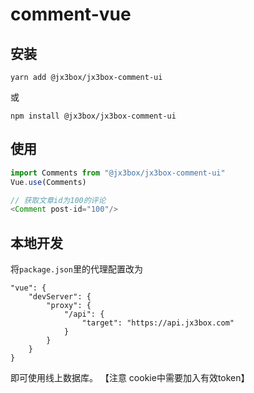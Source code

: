 # comment-vue

## 安装
```
yarn add @jx3box/jx3box-comment-ui
```
或
```
npm install @jx3box/jx3box-comment-ui
```

## 使用


```javascript
import Comments from "@jx3box/jx3box-comment-ui"
Vue.use(Comments)

// 获取文章id为100的评论
<Comment post-id="100"/>
```


## 本地开发

将`package.json`里的代理配置改为

```
"vue": {
    "devServer": {
        "proxy": {
            "/api": {
                "target": "https://api.jx3box.com"
            }
        }
    }
}
```

即可使用线上数据库。 【注意 cookie中需要加入有效token】
